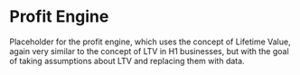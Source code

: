 # Profit Engine

Placeholder for the profit engine, which uses the concept of Lifetime Value, again very similar to the concept of LTV in H1 businesses, but with the goal of taking assumptions about LTV and replacing them with data.  